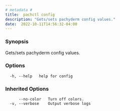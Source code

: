 ```yaml
---
# metadata # 
title:  pachctl config
description: "Gets/sets pachyderm config values."
date:  2022-10-11T14:56:32-04:00
---
```


### Synopsis

Gets/sets pachyderm config values.

### Options

```
  -h, --help   help for config
```

### Inherited Options

```
      --no-color   Turn off colors.
  -v, --verbose    Output verbose logs
```

